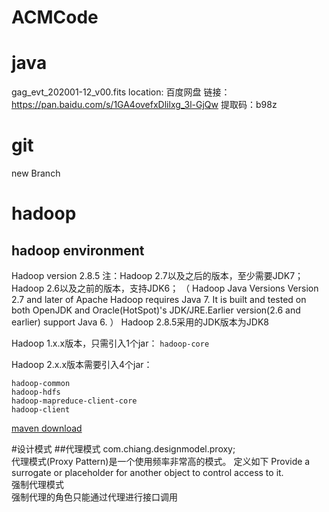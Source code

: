 # ACMCode
# java
gag_evt_202001-12_v00.fits 
location: 百度网盘 链接：https://pan.baidu.com/s/1GA4ovefxDlilxg_3l-GjQw 
提取码：b98z
# git
new Branch

# hadoop
## hadoop environment
Hadoop version 2.8.5
注：Hadoop 2.7以及之后的版本，至少需要JDK7；
  Hadoop 2.6以及之前的版本，支持JDK6；
（
Hadoop Java Versions
Version 2.7 and later of Apache Hadoop requires Java 7. It is built and tested on both OpenJDK and Oracle(HotSpot)'s JDK/JRE.Earlier version(2.6 and earlier) support Java 6.
）
Hadoop 2.8.5采用的JDK版本为JDK8  

Hadoop 1.x.x版本，只需引入1个jar：
```hadoop-core```

Hadoop 2.x.x版本需要引入4个jar：
```
hadoop-common
hadoop-hdfs
hadoop-mapreduce-client-core
hadoop-client
```

[maven download](https://mvnrepository.com/) 

#设计模式
##代理模式
com.chiang.designmodel.proxy;\
代理模式(Proxy Pattern)是一个使用频率非常高的模式。
定义如下
Provide a surrogate or placeholder for another object to control access to it.\
强制代理模式\
强制代理的角色只能通过代理进行接口调用

